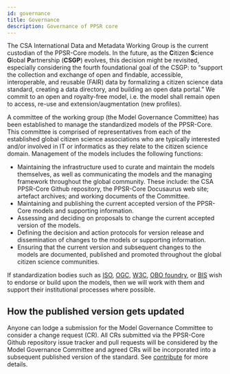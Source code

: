 ```yaml
---
id: governance
title: Governance
description: Governance of PPSR core
---
```

The CSA International Data and Metadata Working Group is the current custodian of the PPSR-Core models. In the future, as the **C**itizen **S**cience **G**lobal **P**artnership (**CSGP**) evolves, this decision might be revisited, especially considering the fourth foundational goal of the CSGP: to “support the collection and exchange of open and findable, accessible, interoperable, and reusable (FAIR) data by formalizing a citizen science data standard, creating a data directory, and building an open data portal.” We commit to an open and royalty-free model, i.e. the model shall remain open to access, re-use and extension/augmentation (new profiles).

A committee of the working group (the Model Governance Committee) has been established to manage the standardized models of the PPSR-Core. This committee is comprised of representatives from each of the established global citizen science associations who are typically interested and/or involved in IT or informatics as they relate to the citizen science domain. Management of the models includes the following functions:

- Maintaining the infrastructure used to curate and maintain the models themselves, as well as communicating the models and the managing framework throughout the global community. These include: the CSA PPSR-Core Github repository, the PPSR-Core Docusaurus web site; artefact archives; and working documents of the Committee.
- Maintaining and publishing the current accepted version of the PPSR-Core models and supporting information.
- Assessing and deciding on proposals to change the current accepted version of the models. 
- Defining the decision and action protocols for version release and dissemination of changes to the models or supporting information. 
- Ensuring that the current version and subsequent changes to the models are documented, published and promoted throughout the global citizen science communities.

If standardization bodies such as [ISO](https://www.iso.org), [OGC](https://www.ogc.org), [W3C](https://www.w3.org), [OBO foundry](http://www.obofoundry.org), or [BIS](https://www.tdwg.org) wish to endorse or build upon the models, then we will work with them and support their institutional processes where possible.

## How the published version gets updated
Anyone can lodge a submission for the Model Governance Committee to consider a change request (CR). All CRs submitted via the PPSR-Core Github repository issue tracker and pull requests will be considered by the Model Governance Committee and agreed CRs will be incorporated into a subsequent published version of the standard. See [contribute](/docs/contribute) for more details.

